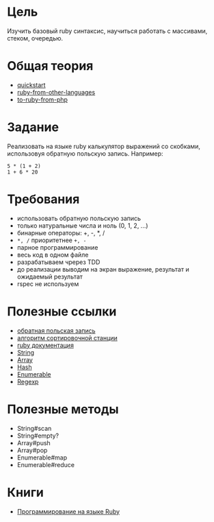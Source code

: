 # Цель

Изучить базовый ruby синтаксис, научиться работать с массивами, стеком, очередью.

# Общая теория

* [quickstart](https://www.ruby-lang.org/ru/documentation/quickstart/)
* [ruby-from-other-languages](https://www.ruby-lang.org/ru/documentation/ruby-from-other-languages/)
* [to-ruby-from-php](https://www.ruby-lang.org/ru/documentation/ruby-from-other-languages/to-ruby-from-php/)

# Задание

Реализовать на языке ruby калькулятор выражений со скобками, использовуя обратную польскую запись.
Например:

```
5 * (1 + 2)
1 + 6 * 20
```

# Требования

* использовать обратную польскую запись
* только натуральные числа и ноль (0, 1, 2, ...)
* бинарные операторы: +, -, *, /
* `*, /` приоритетнее `+, -`
* парное программирование
* весь код в одном файле
* разрабатываем чререз TDD
* до реализации выводим на экран выражение, результат и ожидаемый результат
* rspec не используем

# Полезные ссылки

* [обратная польская запись](https://ru.wikipedia.org/wiki/%D0%9E%D0%B1%D1%80%D0%B0%D1%82%D0%BD%D0%B0%D1%8F_%D0%BF%D0%BE%D0%BB%D1%8C%D1%81%D0%BA%D0%B0%D1%8F_%D0%B7%D0%B0%D0%BF%D0%B8%D1%81%D1%8C)
* [алгоритм сортировочной станции](https://ru.wikipedia.org/wiki/%D0%90%D0%BB%D0%B3%D0%BE%D1%80%D0%B8%D1%82%D0%BC_%D1%81%D0%BE%D1%80%D1%82%D0%B8%D1%80%D0%BE%D0%B2%D0%BE%D1%87%D0%BD%D0%BE%D0%B9_%D1%81%D1%82%D0%B0%D0%BD%D1%86%D0%B8%D0%B8)
* [ruby документация](http://ruby-doc.org/)
* [String](http://ruby-doc.org/core-2.2.0/String.html)
* [Array](http://ruby-doc.org/core-2.2.0/Array.html)
* [Hash](http://ruby-doc.org/core-2.2.0/Hash.html)
* [Enumerable](http://ruby-doc.org/core-2.2.0/Enumerable.html)
* [Regexp](http://ruby-doc.org/core-2.2.0/Regexp.html)

# Полезные методы

* String#scan
* String#empty?
* Array#push
* Array#pop
* Enumerable#map
* Enumerable#reduce

# Книги

* [Программирование на языке Ruby](http://www.ozon.ru/context/detail/id/3411405/)
